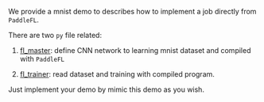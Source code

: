 We provide a mnist demo to describes how to implement a job directly from `PaddleFL`.

There are two `py` file related:

1. [fl_master](https://github.com/FederatedAI/FedVision/blob/main/fedvision/ml/paddle/paddle_mnist/fl_master.py): define 
CNN network to learning mnist dataset and compiled with `PaddleFL`

2. [fl_trainer](https://github.com/FederatedAI/FedVision/blob/main/fedvision/ml/paddle/paddle_mnist/fl_trainer.py): read dataset and training
with compiled program.

Just implement your demo by mimic this demo as you wish.